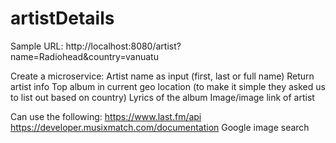 # artistDetails
Sample URL: http://localhost:8080/artist?name=Radiohead&country=vanuatu


Create a microservice:
Artist name as input (first, last or full name)
Return artist info
Top album in current geo location (to make it simple they asked us to list out based on country)
Lyrics of the album
Image/image link of artist

Can use the following:
https://www.last.fm/api
https://developer.musixmatch.com/documentation
Google image search
